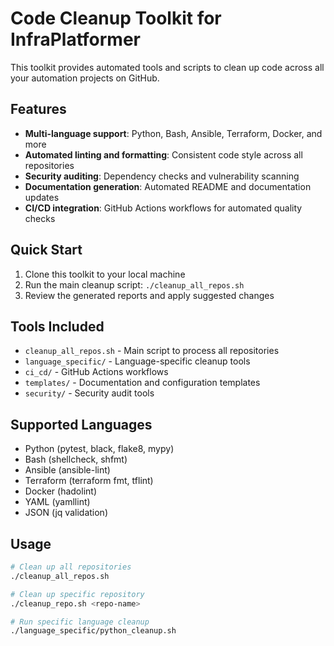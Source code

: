# Code Cleanup Toolkit for InfraPlatformer

This toolkit provides automated tools and scripts to clean up code across all your automation projects on GitHub.

## Features

- **Multi-language support**: Python, Bash, Ansible, Terraform, Docker, and more
- **Automated linting and formatting**: Consistent code style across all repositories
- **Security auditing**: Dependency checks and vulnerability scanning
- **Documentation generation**: Automated README and documentation updates
- **CI/CD integration**: GitHub Actions workflows for automated quality checks

## Quick Start

1. Clone this toolkit to your local machine
2. Run the main cleanup script: `./cleanup_all_repos.sh`
3. Review the generated reports and apply suggested changes

## Tools Included

- `cleanup_all_repos.sh` - Main script to process all repositories
- `language_specific/` - Language-specific cleanup tools
- `ci_cd/` - GitHub Actions workflows
- `templates/` - Documentation and configuration templates
- `security/` - Security audit tools

## Supported Languages

- Python (pytest, black, flake8, mypy)
- Bash (shellcheck, shfmt)
- Ansible (ansible-lint)
- Terraform (terraform fmt, tflint)
- Docker (hadolint)
- YAML (yamllint)
- JSON (jq validation)

## Usage

```bash
# Clean up all repositories
./cleanup_all_repos.sh

# Clean up specific repository
./cleanup_repo.sh <repo-name>

# Run specific language cleanup
./language_specific/python_cleanup.sh
```